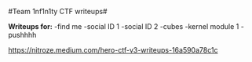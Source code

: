 #Team 1nf1n1ty CTF writeups#

**Writeups for:** 
-find me
-social ID 1
-social ID 2
-cubes
-kernel module 1
-pushhhh

https://nitroze.medium.com/hero-ctf-v3-writeups-16a590a78c1c
